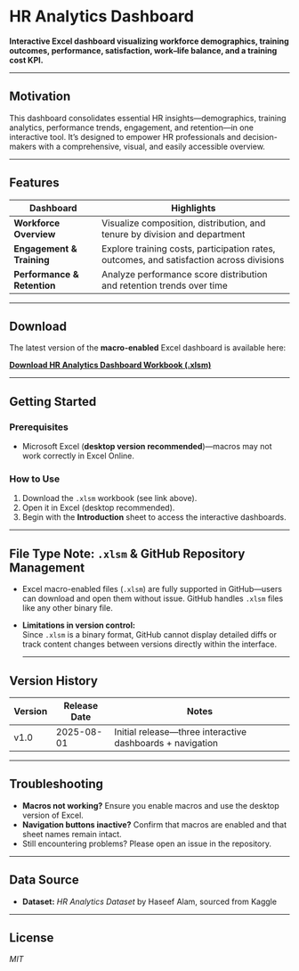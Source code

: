 # HR Analytics Dashboard

**Interactive Excel dashboard visualizing workforce demographics, training outcomes, performance, satisfaction, work–life balance, and a training cost KPI.**

---

##  Motivation  
This dashboard consolidates essential HR insights—demographics, training analytics, performance trends, engagement, and retention—in one interactive tool. It’s designed to empower HR professionals and decision-makers with a comprehensive, visual, and easily accessible overview.

---

##  Features

| Dashboard                   | Highlights                                                                               |
|-----------------------------|------------------------------------------------------------------------------------------|
| **Workforce Overview**      | Visualize composition, distribution, and tenure by division and department               |
| **Engagement & Training**   | Explore training costs, participation rates, outcomes, and satisfaction across divisions |
| **Performance & Retention** | Analyze performance score distribution and retention trends over time                    |

---

##  Download

The latest version of the **macro-enabled** Excel dashboard is available here:

[**Download HR Analytics Dashboard Workbook (.xlsm)**](link-to-your-file.xlsm)

---

##  Getting Started

### Prerequisites  
- Microsoft Excel (**desktop version recommended**)—macros may not work correctly in Excel Online.

### How to Use  
1. Download the `.xlsm` workbook (see link above).  
2. Open it in Excel (desktop recommended).  
3. Begin with the **Introduction** sheet to access the interactive dashboards.

---

##  File Type Note: `.xlsm` & GitHub Repository Management

- Excel macro-enabled files (`.xlsm`) are fully supported in GitHub—users can download and open them without issue. GitHub handles `.xlsm` files like any other binary file.  


- **Limitations in version control:**  
  Since `.xlsm` is a binary format, GitHub cannot display detailed diffs or track content changes between versions directly within the interface.  

  ---

##  Version History

| Version | Release Date | Notes                                                     |
|---------|--------------|-----------------------------------------------------------|
| v1.0    | 2025-08-01   | Initial release—three interactive dashboards + navigation |

---


##  Troubleshooting

- **Macros not working?** Ensure you enable macros and use the desktop version of Excel.  
- **Navigation buttons inactive?** Confirm that macros are enabled and that sheet names remain intact.  
- Still encountering problems? Please open an issue in the repository.

---

##  Data Source

- **Dataset:** *HR Analytics Dataset* by Haseef Alam, sourced from Kaggle

---

##  License
 *MIT*
